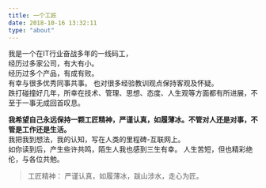```yaml
---
title: 一个工匠
date: 2018-10-16 13:32:11
type: "about"
---
```



我是一个在IT行业奋战多年的一线码工，  
经历过多家公司，有大有小。  
经历过多个产品，有成有败。  
有幸与很多优秀同事共事。
也对很多经验教训观点保持客观及怀疑。  
跌打碰撞好几年，所幸在技术、管理、思想、态度、人生观等方面都有所进展，不至于一事无成回首叹息。

**我希望自己永远保持一颗工匠精神，严谨认真，如履薄冰。不管对人还是对事，不管是工作还是生活。**  
我把我到想法，我的认知，写在人类的里程碑-互联网上。  
如你读到后，产生些许共鸣，陌生人我也感到三生有幸。 
人生苦短，但也精彩绝伦，与各位共勉。

> 工匠精神：
> 严谨认真，如履薄冰，跋山涉水，走心为匠。

